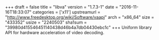 +++
draft = false
title = "libva"
version = "1.7.3-1"
date = "2016-11-16T18:33:07"
categories = ['x11']
upstreamurl = "http://www.freedesktop.org/wiki/Software/vaapi"
arch = "x86_64"
size = "433352"
usize = "2240503"
sha1sum = "39980d415546451140438d46b4a7db04430ebc1c"
+++
Uniform library API for hardware acceleration of video decoding.